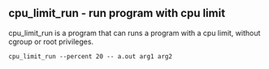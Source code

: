 cpu_limit_run - run program with cpu limit
---

cpu_limit_run is a program that can runs a program with a cpu limit, without cgroup or root privileges.

```
cpu_limit_run --percent 20 -- a.out arg1 arg2
```
